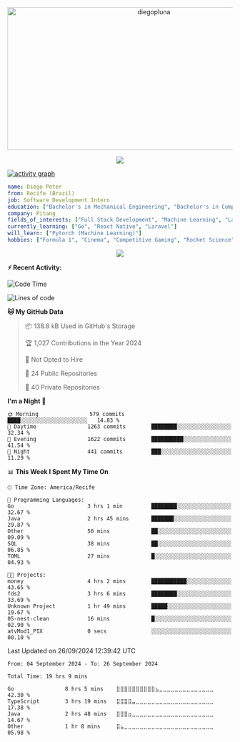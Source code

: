 <p align="center">
  <img src="https://socialify.git.ci/diegopluna/diegopluna/image?font=Inter&forks=1&issues=1&language=1&name=1&owner=1&pattern=Brick%20Wall&pulls=1&stargazers=1&theme=Dark" alt="diegopluna" width="640" height="320" />
</p>

<p align="center">
  <img src="https://github-profile-trophy.vercel.app/?username=diegopluna&theme=tokyonight&column=-1"/>
</p>

[![activity graph](https://github-readme-activity-graph.vercel.app/graph?username=diegopluna&theme=github-dark-dimmed&custom_title=diegopluna%20Activity%20Graph&hide_border=true)](https://github.com/ashutosh00710/github-readme-activity-graph)

```yaml
name: Diego Peter
from: Recife (Brazil)
job: Software Development Intern
education: ["Bachelor's in Mechanical Engineering", "Bachelor's in Computer Science"]
company: Pitang
fields_of_interests: ["Full Stack Development", "Machine Learning", "Large Language Models", "Computer Vision"]
currently_learning: ["Go", "React Native", "Laravel"]
will_learn: ["Pytorch (Machine Learning)"]
hobbies: ["Formula 1", "Cinema", "Competitive Gaming", "Rocket Science"]
```
<p align="center">
  <img src="https://music-profile.rayriffy.com/theme/dark.svg?uid=001361.7bf259d2dfb9456ca71b61612518bc5f.0128" />
</p>

**:zap: Recent Activity:**

<!--START_SECTION:activity-->
<!--END_SECTION:activity-->

<!--START_SECTION:waka-->
![Code Time](http://img.shields.io/badge/Code%20Time-15%20hrs%202%20mins-blue)

![Lines of code](https://img.shields.io/badge/From%20Hello%20World%20I%27ve%20Written-3.5%20million%20lines%20of%20code-blue)

**🐱 My GitHub Data** 

> 📦 138.8 kB Used in GitHub's Storage 
 > 
> 🏆 1,027 Contributions in the Year 2024
 > 
> 🚫 Not Opted to Hire
 > 
> 📜 24 Public Repositories 
 > 
> 🔑 40 Private Repositories 
 > 
**I'm a Night 🦉** 

```text
🌞 Morning                579 commits         ████░░░░░░░░░░░░░░░░░░░░░   14.83 % 
🌆 Daytime                1263 commits        ████████░░░░░░░░░░░░░░░░░   32.34 % 
🌃 Evening                1622 commits        ██████████░░░░░░░░░░░░░░░   41.54 % 
🌙 Night                  441 commits         ███░░░░░░░░░░░░░░░░░░░░░░   11.29 % 
```


📊 **This Week I Spent My Time On** 

```text
🕑︎ Time Zone: America/Recife

💬 Programming Languages: 
Go                       3 hrs 1 min         ████████░░░░░░░░░░░░░░░░░   32.67 % 
Java                     2 hrs 45 mins       ███████░░░░░░░░░░░░░░░░░░   29.87 % 
Other                    50 mins             ██░░░░░░░░░░░░░░░░░░░░░░░   09.09 % 
SQL                      38 mins             ██░░░░░░░░░░░░░░░░░░░░░░░   06.85 % 
TOML                     27 mins             █░░░░░░░░░░░░░░░░░░░░░░░░   04.93 % 

🐱‍💻 Projects: 
money                    4 hrs 2 mins        ███████████░░░░░░░░░░░░░░   43.65 % 
fds2                     3 hrs 6 mins        ████████░░░░░░░░░░░░░░░░░   33.69 % 
Unknown Project          1 hr 49 mins        █████░░░░░░░░░░░░░░░░░░░░   19.67 % 
05-nest-clean            16 mins             █░░░░░░░░░░░░░░░░░░░░░░░░   02.90 % 
atvMod1_PIX              0 secs              ░░░░░░░░░░░░░░░░░░░░░░░░░   00.10 % 
```


 Last Updated on 26/09/2024 12:39:42 UTC
<!--END_SECTION:waka-->

<!--START_SECTION:waka-simple-->

```text
From: 04 September 2024 - To: 26 September 2024

Total Time: 19 hrs 9 mins

Go                8 hrs 5 mins    ⣿⣿⣿⣿⣿⣿⣿⣿⣿⣿⣦⣀⣀⣀⣀⣀⣀⣀⣀⣀⣀⣀⣀⣀⣀   42.30 %
TypeScript        3 hrs 19 mins   ⣿⣿⣿⣿⣤⣀⣀⣀⣀⣀⣀⣀⣀⣀⣀⣀⣀⣀⣀⣀⣀⣀⣀⣀⣀   17.38 %
Java              2 hrs 48 mins   ⣿⣿⣿⣶⣀⣀⣀⣀⣀⣀⣀⣀⣀⣀⣀⣀⣀⣀⣀⣀⣀⣀⣀⣀⣀   14.67 %
Other             1 hr 8 mins     ⣿⣦⣀⣀⣀⣀⣀⣀⣀⣀⣀⣀⣀⣀⣀⣀⣀⣀⣀⣀⣀⣀⣀⣀⣀   05.98 %
```

<!--END_SECTION:waka-simple-->
